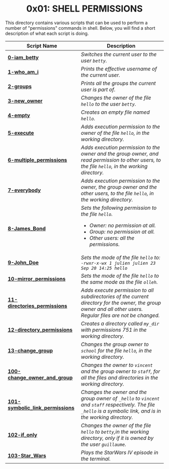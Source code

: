 <h1 align="center">0x01: SHELL PERMISSIONS</h1>
This directory contains various scripts that can be used to perform a number of "permissions" commands in shell. Below, you will find a short description of what each script is doing. 

|Script Name|Description|
|---|---|
|[**0-iam_betty**](https://github.com/GM-Samuelstein/alx-system_engineering-devops/blob/master/0x01-shell_permissions/0-iam_betty)|*Switches the current user to the user ```betty```.*|
|[**1-who_am_i**](https://github.com/GM-Samuelstein/alx-system_engineering-devops/blob/master/0x01-shell_permissions/1-who_am_i)|*Prints the effective username of the current user.*|
|[**2-groups**](https://github.com/GM-Samuelstein/alx-system_engineering-devops/blob/master/0x01-shell_permissions/2-groups)|*Prints all the groups the current user is part of.*|
|[**3-new_owner**](https://github.com/GM-Samuelstein/alx-system_engineering-devops/blob/master/0x01-shell_permissions/3-new_owner)|*Changes the owner of the file ```hello``` to the user ```betty```.*|
|[**4-empty**](https://github.com/GM-Samuelstein/alx-system_engineering-devops/blob/master/0x01-shell_permissions/4-empty)|*Creates an empty file named ```hello```.*|
|[**5-execute**](https://github.com/GM-Samuelstein/alx-system_engineering-devops/blob/master/0x01-shell_permissions/5-execute)|*Adds execution permission to the owner of the file ```hello```, in the working directory.*|
|[**6-multiple_permissions**](https://github.com/GM-Samuelstein/alx-system_engineering-devops/blob/master/0x01-shell_permissions/6-multiple_permissions)|*Adds execution permission to the owner and the group owner, and read permission to other users, to the file ```hello```, in the working directory.*|
|[**7-everybody**](https://github.com/GM-Samuelstein/alx-system_engineering-devops/blob/master/0x01-shell_permissions/7-everybody)|*Adds execution permission to the owner, the group owner and the other users, to the file ```hello```, in the working directory.*|
|[**8-James_Bond**](https://github.com/GM-Samuelstein/alx-system_engineering-devops/blob/master/0x01-shell_permissions/8-James_Bond)|<em>Sets the following permission to the file ```hello```.<br> <ul><li>Owner: no permission at all.</li> <li>Group: no permission at all.</li> <li>Other users: all the permissions.</li></ul><em>|
|[**9-John_Doe**](https://github.com/GM-Samuelstein/alx-system_engineering-devops/blob/master/0x01-shell_permissions/9-John_Doe)|<em>Sets the mode of the file ```hello``` to:<br>```-rwxr-x-wx 1 julien julien 23 Sep 20 14:25 hello ``` <em>|
|[**10-mirror_permissions**](https://github.com/GM-Samuelstein/alx-system_engineering-devops/blob/master/0x01-shell_permissions/10-mirror_permissions)|*Sets the mode of the file `hello` to the same mode as the file `olleh`.*|
|[**11-directories_permissions**](https://github.com/GM-Samuelstein/alx-system_engineering-devops/blob/master/0x01-shell_permissions/11-directories_permissions)|*Adds execute permission to all subdirectories of the current directory for the owner, the group owner and all other users. Regular files are not be changed.*|
|[**12-directory_permissions**](https://github.com/GM-Samuelstein/alx-system_engineering-devops/blob/master/0x01-shell_permissions/12-directory_permissions)|*Creates a directory called `my_dir` with permissions 751 in the working directory.*|
|[**13-change_group**](https://github.com/GM-Samuelstein/alx-system_engineering-devops/blob/master/0x01-shell_permissions/13-change_group)|*Changes the group owner to `school` for the file `hello`, in the working directory.*|
|[**100-change_owner_and_group**](https://github.com/GM-Samuelstein/alx-system_engineering-devops/blob/master/0x01-shell_permissions/100-change_owner_and_group)|*Changes the owner to `vincent` and the group owner to `staff`, for all the files and directories in the working directory.*|
|[**101-symbolic_link_permissions**](https://github.com/GM-Samuelstein/alx-system_engineering-devops/blob/master/0x01-shell_permissions/101-symbolic_link_permissions)|*Changes the owner and the group owner of `_hello` to `vincent` and `staff` respectively. The file `_hello` is a symbolic link, and is in the working directory.*|
|[**102-if_only**](https://github.com/GM-Samuelstein/alx-system_engineering-devops/blob/master/0x01-shell_permissions/102-if_only)|*Changes the owner of the file `hello` to `betty`,in the working directory, only if it is owned by the user `guillaume`.*|
|[**103-Star_Wars**](https://github.com/GM-Samuelstein/alx-system_engineering-devops/blob/master/0x01-shell_permissions/103-Star_Wars)|*Plays the StarWars IV episode in the terminal.*|
